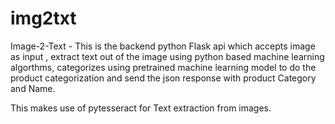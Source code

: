 # img2txt

Image-2-Text - This is the backend python Flask api which accepts image as input , extract text out of the image using python based machine learning algorthms, categorizes using 
pretrained machine learning model to do the product categorization and send the json response with product Category and Name.

This makes use of pytesseract for Text extraction from images.
